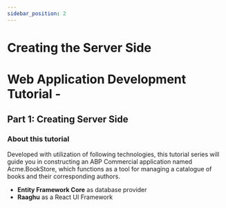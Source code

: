 ```yaml
---
sidebar_position: 2
---
```


# Creating the Server Side

Web Application Development Tutorial -
======================================

Part 1: Creating Server Side
----------------------------

### About this tutorial

Developed with utilization of following technologies, this tutorial series will guide you in constructing an ABP Commercial application named Acme.BookStore, which functions as a tool for managing a catalogue of books and their corresponding authors.

* **Entity Framework Core** as database provider
* **Raaghu** as a React UI Framework
